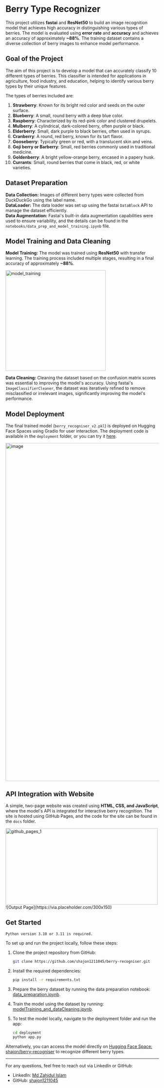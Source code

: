 # Berry Type Recognizer
This project utilizes **fastai** and **ResNet50** to build an image recognition model that achieves high accuracy in distinguishing various types of berries. The model is evaluated using **error rate** and **accuracy** and achieves an accuracy of approximately **~88%**. The training dataset contains a diverse collection of berry images to enhance model performance.

## Goal of the Project
The aim of this project is to develop a model that can accurately classify 10 different types of berries. This classifier is intended for applications in agriculture, food industry, and education, helping to identify various berry types by their unique features. 

The types of berries included are:

1. **Strawberry**: Known for its bright red color and seeds on the outer surface.
2. **Blueberry**: A small, round berry with a deep blue color.
3. **Raspberry**: Characterized by its red-pink color and clustered drupelets.
4. **Mulberry**: A cylindrical, dark-colored berry, often purple or black.
5. **Elderberry**: Small, dark purple to black berries, often used in syrups.
6. **Cranberry**: A round, red berry, known for its tart flavor.
7. **Gooseberry**: Typically green or red, with a translucent skin and veins.
8. **Goji berry or Barberry**: Small, red berries commonly used in traditional medicine.
9. **Goldenberry**: A bright yellow-orange berry, encased in a papery husk.
10. **Currants**: Small, round berries that come in black, red, or white varieties.

## Dataset Preparation
**Data Collection:** Images of different berry types were collected from DuckDuckGo using the label name.<br/>
**DataLoader:** The data loader was set up using the fastai `DataBlock` API to manage the dataset efficiently.<br/>
**Data Augmentation:** Fastai's built-in data augmentation capabilities were used to ensure variability, and the details can be found in the `notebooks/data_prep_and_model_training.ipynb` file.<br/>

## Model Training and Data Cleaning
**Model Training:** The model was trained using **ResNet50** with transfer learning. The training process included multiple stages, resulting in a final accuracy of approximately **~88%**.

<img width="329" alt="model_training" src="https://github.com/user-attachments/assets/297f9821-bf33-4797-868f-1cfb1465d85e">

**Data Cleaning:** Cleaning the dataset based on the confusion matrix scores was essential to improving the model's accuracy. Using fastai's `ImageClassifierCleaner`, the dataset was iteratively refined to remove misclassified or irrelevant images, significantly improving the model's performance.

## Model Deployment
The final trained model (`berry_recogniser_v2.pkl`) is deployed on Hugging Face Spaces using Gradio for user interaction. The deployment code is available in the `deployment` folder, or you can try it [here](https://huggingface.co/spaces/shajon/berry-recogniser/tree/main).

<img width="1105" alt="image" src="https://github.com/user-attachments/assets/3620927a-f219-41c6-ae51-cfbee48efb4e">

## API Integration with Website
A simple, two-page website was created using **HTML, CSS, and JavaScript**, where the model's API is integrated for interactive berry recognition. The site is hosted using GitHub Pages, and the code for the site can be found in the `docs` folder.

<img height ="250" width="500" alt="github_pages_1" src="https://github.com/user-attachments/assets/57c94277-f6b0-4949-a3aa-80630ebd9582">
![Output Page](https://via.placeholder.com/300x150)

## Get Started

`Python version 3.10 or 3.11 is required.`

To set up and run the project locally, follow these steps:

1. Clone the project repository from GitHub:

    ```bash
    git clone https://github.com/shajon1211045/berry-recogniser.git
    ```

2. Install the required dependencies:

    ```bash
    pip install -r requirements.txt
    ```

3. Prepare the berry dataset by running the data preparation notebook: [data_preparation.ipynb](notebooks/data_preparation.ipynb).

4. Train the model using the dataset by running: [modelTraining_and_dataCleaning.ipynb](notebooks/modelTraining_and_dataCleaning.ipynb).

5. To test the model locally, navigate to the deployment folder and run the app:

    ```bash
    cd deployment
    python app.py
    ```

Alternatively, you can access the model directly on [Hugging Face Space: shajon/berry-recogniser](https://huggingface.co/spaces/shajon/berry-recogniser) to recognize different berry types.

---

For any questions, feel free to reach out via LinkedIn or GitHub: 
- LinkedIn: [Md Zahidul Islam](https://www.linkedin.com/in/zahidulshajon/)
- GitHub: [shajon1211045](https://github.com/shajon1211045)

